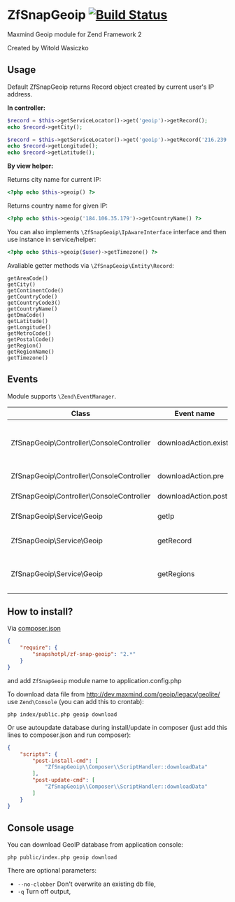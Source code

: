 ZfSnapGeoip [![Build Status](https://travis-ci.org/snapshotpl/ZfSnapGeoip.png?branch=master)](https://travis-ci.org/snapshotpl/ZfSnapGeoip)
===========

Maxmind Geoip module for Zend Framework 2

Created by Witold Wasiczko

Usage
-----
Default ZfSnapGeoip returns Record object created by current user's IP address.

**In controller:**

```php
$record = $this->getServiceLocator()->get('geoip')->getRecord();
echo $record->getCity();
```

```php
$record = $this->getServiceLocator()->get('geoip')->getRecord('216.239.51.99');
echo $record->getLongitude();
echo $record->getLatitude();
```

**By view helper:**

Returns city name for current IP:
```php
<?php echo $this->geoip() ?>
```
Returns country name for given IP:
```php
<?php echo $this->geoip('184.106.35.179')->getCountryName() ?>
```

You can also implements `\ZfSnapGeoip\IpAwareInterface` interface and then use instance in service/helper:
```php
<?php echo $this->geoip($user)->getTimezone() ?>
```

Avaliable getter methods via `\ZfSnapGeoip\Entity\Record`:
```
getAreaCode()
getCity()
getContinentCode()
getCountryCode()
getCountryCode3()
getCountryName()
getDmaCode()
getLatitude()
getLongitude()
getMetroCode()
getPostalCode()
getRegion()
getRegionName()
getTimezone()
```

Events
------

Module supports `\Zend\EventManager`.

Class | Event name | Description | Params
--- | --- | --- | ---
ZfSnapGeoip\Controller\ConsoleController | downloadAction.exists | If no-clobber is enabled and file exists | path (to dat file)
ZfSnapGeoip\Controller\ConsoleController | downloadAction.pre | Before unzip file | path (to dat file), response (gziped response object)
ZfSnapGeoip\Controller\ConsoleController | downloadAction.post | After unzip file | path (to dat file)
ZfSnapGeoip\Service\Geoip | getIp | After read IP | ip (ip address)
ZfSnapGeoip\Service\Geoip | getRecord | After created record | record (instance of ZfSnapGeoip\Entity\RecordInterface)
ZfSnapGeoip\Service\Geoip | getRegions | After first loading regions names | regions


How to install?
---------------
Via [composer.json](https://getcomposer.org/)
```json
{
    "require": {
        "snapshotpl/zf-snap-geoip": "2.*"
    }
}
```

and add `ZfSnapGeoip` module name to application.config.php

To download data file from http://dev.maxmind.com/geoip/legacy/geolite/ use `Zend\Console` (you can add this to crontab):
```
php index/public.php geoip download
```
Or use autoupdate database during install/update in composer (just add this lines to composer.json and run composer):
```json
{
    "scripts": {
        "post-install-cmd": [
            "ZfSnapGeoip\\Composer\\ScriptHandler::downloadData"
        ],
        "post-update-cmd": [
            "ZfSnapGeoip\\Composer\\ScriptHandler::downloadData"
        ]
    }
}
```

Console usage
-------------
You can download GeoIP database from application console:
```
php public/index.php geoip download
```
There are optional parameters:
* `--no-clobber` Don't overwrite an existing db file,
* `-q` Turn off output,
